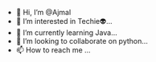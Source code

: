 - 👋 Hi, I’m @Ajmal
- 👀 I’m interested in Techie👽...
- 🌱 I’m currently learning Java...
- 💞️ I’m looking to collaborate on python...
- 📫 How to reach me ...

<!---
PsychoAju/PsychoAju is a ✨ special ✨ repository because its `README.md` (this file) appears on your GitHub profile.
You can click the Preview link to take a look at your changes.
--->
